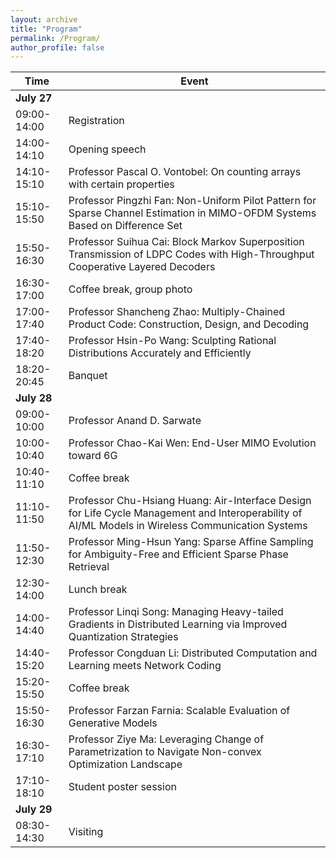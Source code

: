 ```yaml
---
layout: archive
title: "Program"
permalink: /Program/
author_profile: false
---
```


| Time               | Event |
|--------------------|-------|
| **July 27**       |       |
| 09:00-14:00       | Registration |
| 14:00-14:10       | Opening speech |
| 14:10-15:10       | Professor Pascal O. Vontobel: On counting arrays with certain properties |
| 15:10-15:50       | Professor Pingzhi Fan: Non-Uniform Pilot Pattern for Sparse Channel Estimation in MIMO-OFDM Systems Based on Difference Set  |
| 15:50-16:30       | Professor Suihua Cai: Block Markov Superposition Transmission of LDPC Codes with High-Throughput Cooperative Layered Decoders |
| 16:30-17:00       | Coffee break, group photo |
| 17:00-17:40       | Professor Shancheng Zhao: Multiply-Chained Product Code: Construction, Design, and Decoding   |
| 17:40-18:20       | Professor Hsin-Po Wang: Sculpting Rational Distributions Accurately and Efficiently |
| 18:20-20:45       | Banquet |
| **July 28**       |       |
| 09:00-10:00       | Professor Anand D. Sarwate |
| 10:00-10:40       | Professor Chao-Kai Wen: End-User MIMO Evolution toward 6G |
| 10:40-11:10       | Coffee break |
| 11:10-11:50       | Professor Chu-Hsiang Huang: Air-Interface Design for Life Cycle Management and Interoperability of AI/ML Models in Wireless Communication Systems |
| 11:50-12:30       | Professor Ming-Hsun Yang: Sparse Affine Sampling for Ambiguity-Free and Efficient Sparse Phase Retrieval |
| 12:30-14:00       | Lunch break |
| 14:00-14:40       | Professor Linqi Song: Managing Heavy-tailed Gradients in Distributed Learning via Improved Quantization Strategies |
| 14:40-15:20       | Professor Congduan Li: Distributed Computation and Learning meets Network Coding |
| 15:20-15:50       | Coffee break |
| 15:50-16:30       | Professor Farzan Farnia: Scalable Evaluation of Generative Models |
| 16:30-17:10       | Professor Ziye Ma: Leveraging Change of Parametrization to Navigate Non-convex Optimization Landscape |
| 17:10-18:10       | Student poster session |
| **July 29**       |       |
| 08:30-14:30       | Visiting |
